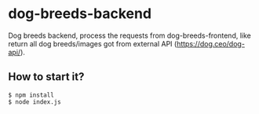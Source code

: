 # dog-breeds-backend
Dog breeds backend, process the requests from dog-breeds-frontend, like return all dog breeds/images got from external API (https://dog.ceo/dog-api/).

## How to start it?
```shell
$ npm install
$ node index.js
```

